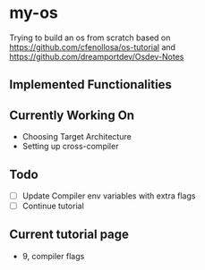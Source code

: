 # my-os
Trying to build an os from scratch based on https://github.com/cfenollosa/os-tutorial and https://github.com/dreamportdev/Osdev-Notes

## Implemented Functionalities

## Currently Working On
- Choosing Target Architecture
- Setting up cross-compiler

## Todo
- [ ] Update Compiler env variables with extra flags
- [ ] Continue tutorial

## Current tutorial page
- 9, compiler flags


 
